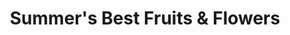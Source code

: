 ---
title: "Summer's Best Fruits & Flowers"
url: /toronto/summers-best-fruits-and-flowers/
shop: supermarket
---